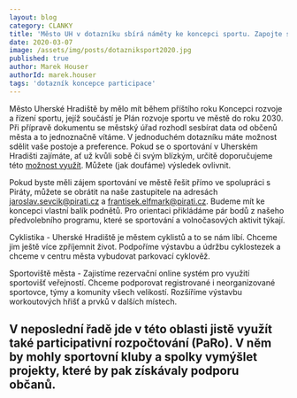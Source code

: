 ```yaml
---
layout: blog
category: CLANKY
title: 'Město UH v dotazníku sbírá náměty ke koncepci sportu. Zapojte se'
date: 2020-03-07
image: /assets/img/posts/dotazniksport2020.jpg
published: true
author: Marek Houser
authorId: marek.houser
tags: 'dotazník koncepce participace'
---
```

Město Uherské Hradiště by mělo mít během příštího roku Koncepci rozvoje a řízení sportu, jejíž součástí je Plán rozvoje sportu ve městě do roku 2030. Při přípravě dokumentu se městský úřad rozhodl sesbírat data od občenů města a to jednoznačně vítáme. V jednoduchém dotazníku máte možnost sdělit vaše postoje a preference. Pokud se o sportování v Uherském Hradišti zajímáte, ať už kvůli sobě či svým blízkým, určitě doporučujeme této <a href="https://www.surveymonkey.com/r/sportuherskehradiste" target="_blank">možnost využít</a>. Můžete (jak doufáme) výsledek ovlivnit.

Pokud byste měli zájem sportování ve městě řešit přímo ve spolupráci s Piráty, můžete se obrátit na naše zastupitele na adresách jaroslav.sevcik@pirati.cz a frantisek.elfmark@pirati.cz. Budeme mít ke koncepci vlastní balík podnětů. Pro orientaci přikládáme pár bodů z našeho předvolebního programu, které se sportování a volnočasových aktivit týkají.

Cyklistika - Uherské Hradiště je městem cyklistů a to se nám líbí. Chceme jim ještě více zpříjemnit život. Podpoříme výstavbu a údržbu cyklostezek a chceme v centru města vybudovat parkovací cyklověž.

Sportoviště města - Zajistíme rezervační online systém pro využití sportovišť veřejností. Chceme podporovat registrované i neorganizované sportovce, týmy a komunity všech velikostí. Rozšíříme výstavbu workoutových hřišť a prvků v dalších místech.

V neposlední řadě jde v této oblasti jistě využít také participativní rozpočtování (PaRo). V něm by mohly sportovní kluby a spolky vymýšlet projekty, které by pak získávaly podporu občanů.
---
